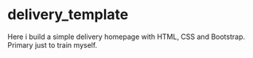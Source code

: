 # delivery_template

Here i build a simple delivery homepage with HTML, CSS and Bootstrap. Primary just to train myself.